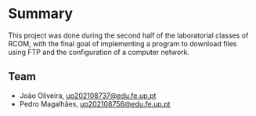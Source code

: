 # Summary
This project was done during the second half of the laboratorial classes of RCOM, with the final goal of implementing a program to download files using FTP and the configuration of a computer network.

## Team
* João Oliveira, up202108737@edu.fe.up.pt 
* Pedro Magalhães, up202108756@edu.fe.up.pt
